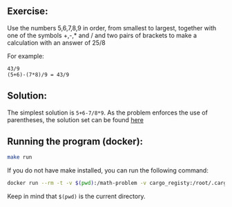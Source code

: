 ## Exercise:
Use the numbers 5,6,7,8,9 in order, from smallest to largest,
together with one of the symbols +,-,* and / and two pairs of brackets
to make a calculation with an answer of 25/8

For example:
```
43/9
(5+6)-(7*8)/9 = 43/9
```

## Solution:
The simplest solution is `5+6-7/8*9`. As the problem enforces the use of parentheses,
the solution set can be found [here](./solution.txt)

## Running the program (docker):

```bash
make run
```

If you do not have make installed, you can run the following command:

```bash
docker run --rm -t -v $(pwd):/math-problem -v cargo_registy:/root/.cargo/registry -w /math-problem --entrypoint cargo jkutkut/docker4rust run
```

Keep in mind that `$(pwd)` is the current directory.
